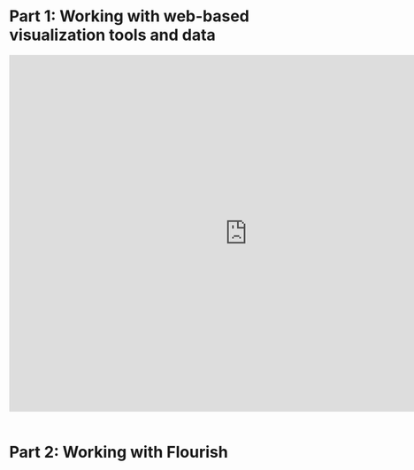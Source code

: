 # Part 1: Working with web-based visualization tools and data

<iframe src="https://data.oecd.org/chart/6swC" width="860" height="645" style="border: 0" mozallowfullscreen="true" webkitallowfullscreen="true" allowfullscreen="true"><a href="https://data.oecd.org/chart/6swC" target="_blank">OECD Chart: General government debt, Total, % of GDP, Annual, 2019</a></iframe>

<br>
<br>

# Part 2: Working with Flourish


<div class="flourish-embed flourish-chart" data-src="visualisation/7236778"><script src="https://public.flourish.studio/resources/embed.js"></script></div>
